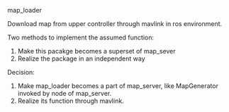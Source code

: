 map_loader

Download map from upper controller through mavlink in ros environment. 

Two methods to implement the assumed function:   
1. Make this pacakge becomes a superset of map_sever  
2. Realize the package in an independent way  
  
Decision:  
1. Make map_loader becomes a part of map_server, like MapGenerator invoked by node of map_server.  
2. Realize its function through mavlink.
